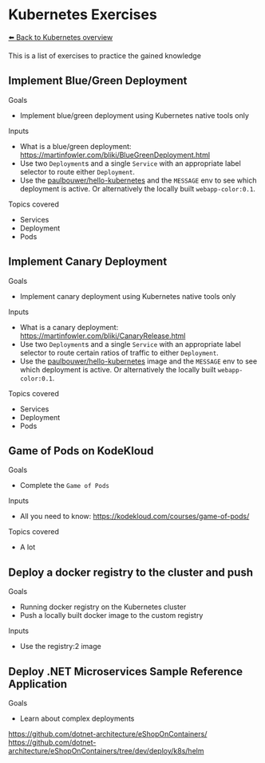 # Kubernetes Exercises
[⬅️ Back to Kubernetes overview](README.md)

This is a list of exercises to practice the gained knowledge

## Implement Blue/Green Deployment 

Goals
* Implement blue/green deployment using Kubernetes native tools only

Inputs
* What is a blue/green deployment: https://martinfowler.com/bliki/BlueGreenDeployment.html
* Use two `Deployment`s and a single `Service` with an appropriate label selector to route either `Deployment`.
* Use the [paulbouwer/hello-kubernetes](https://hub.docker.com/r/paulbouwer/hello-kubernetes/) and the `MESSAGE` env to see which deployment is active. Or alternatively the locally built `webapp-color:0.1`.

Topics covered
* Services
* Deployment
* Pods

## Implement Canary Deployment

Goals
* Implement canary deployment using Kubernetes native tools only

Inputs
* What is a canary deployment: https://martinfowler.com/bliki/CanaryRelease.html
* Use two `Deployment`s and a single `Service` with an appropriate label selector to route certain ratios of traffic to either `Deployment`.
* Use the [paulbouwer/hello-kubernetes](https://hub.docker.com/r/paulbouwer/hello-kubernetes/) image and the `MESSAGE` env to see which deployment is active. Or alternatively the locally built `webapp-color:0.1`.

Topics covered
* Services
* Deployment
* Pods

## Game of Pods on KodeKloud

Goals
* Complete the `Game of Pods`

Inputs
* All you need to know: https://kodekloud.com/courses/game-of-pods/

Topics covered
* A lot

## Deploy a docker registry to the cluster and push

Goals
* Running docker registry on the Kubernetes cluster
* Push a locally built docker image to the custom registry

Inputs 
* Use the registry:2 image

## Deploy .NET Microservices Sample Reference Application

Goals
* Learn about complex deployments

https://github.com/dotnet-architecture/eShopOnContainers/
https://github.com/dotnet-architecture/eShopOnContainers/tree/dev/deploy/k8s/helm

 